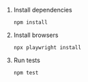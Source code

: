 1. Install dependencies

   ```
   npm install
   ```

2. Install browsers

   ```
   npx playwright install
   ```

3. Run tests

   ```
   npm test
   ```
